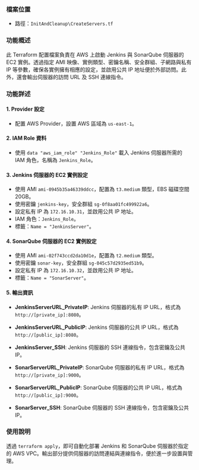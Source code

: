 ### 檔案位置
- 路徑：`InitAndCleanup\CreateServers.tf`

### 功能概述
此 Terraform 配置檔案負責在 AWS 上啟動 Jenkins 與 SonarQube 伺服器的 EC2 實例。透過指定 AMI 映像、實例類型、密鑰名稱、安全群組、子網路與私有 IP 等參數，確保各實例擁有相應的設定，並啟用公共 IP 地址便於外部訪問。此外，還會輸出伺服器的訪問 URL 及 SSH 連線指令。

### 功能詳述

#### 1. Provider 設定
- 配置 AWS Provider，設置 AWS 區域為 `us-east-1`。

#### 2. IAM Role 資料
- 使用 `data "aws_iam_role" "Jenkins_Role"` 載入 Jenkins 伺服器所需的 IAM 角色，名稱為 `Jenkins_Role`。

#### 3. Jenkins 伺服器的 EC2 實例設定
- 使用 AMI `ami-0945b35a46339ddcc`，配置為 `t3.medium` 類型，EBS 磁碟空間 20GB。
- 使用密鑰 `jenkins-key`，安全群組 `sg-0f8aa01fc499922a6`。
- 設定私有 IP 為 `172.16.10.31`，並啟用公共 IP 地址。
- IAM 角色：`Jenkins_Role`。
- 標籤：`Name = "JenkinsServer"`。

#### 4. SonarQube 伺服器的 EC2 實例設定
- 使用 AMI `ami-02f743ccd2da10d1e`，配置為 `t2.medium` 類型。
- 使用密鑰 `sonar-key`，安全群組 `sg-045c57d2935ed51b9`。
- 設定私有 IP 為 `172.16.10.32`，並啟用公共 IP 地址。
- 標籤：`Name = "SonarServer"`。

#### 5. 輸出資訊
- **JenkinsServerURL_PrivateIP**: Jenkins 伺服器的私有 IP URL，格式為 `http://[private_ip]:8080`。
- **JenkinsServerURL_PublicIP**: Jenkins 伺服器的公共 IP URL，格式為 `http://[public_ip]:8080`。
- **JenkinsServer_SSH**: Jenkins 伺服器的 SSH 連線指令，包含密鑰及公共 IP。
  
- **SonarServerURL_PrivateIP**: SonarQube 伺服器的私有 IP URL，格式為 `http://[private_ip]:9000`。
- **SonarServerURL_PublicIP**: SonarQube 伺服器的公共 IP URL，格式為 `http://[public_ip]:9000`。
- **SonarServer_SSH**: SonarQube 伺服器的 SSH 連線指令，包含密鑰及公共 IP。

### 使用說明
透過 `terraform apply`，即可自動化部署 Jenkins 和 SonarQube 伺服器於指定的 AWS VPC。輸出部分提供伺服器的訪問連結與連線指令，便於進一步設置與管理。